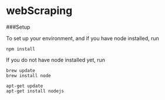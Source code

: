 # webScraping

###Setup

To set up your environment, and if you have node installed, run 

```
npm install
```

If you do not have node installed yet, run 

```
brew update
brew install node

apt-get update
apt-get install nodejs
```

